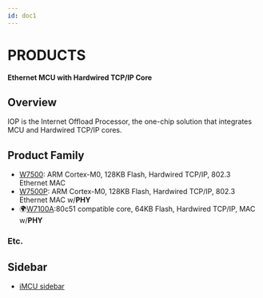 ```yaml
---
id: doc1
---
```



  
# PRODUCTS

**Ethernet MCU with Hardwired TCP/IP Core**

## Overview

IOP is the Internet Offload Processor, the one-chip solution that integrates MCU and Hardwired TCP/IP cores.

## Product Family

 * [W7500](W7500.md): ARM Cortex-M0, 128KB Flash, Hardwired TCP/IP, 802.3 Ethernet MAC
 * [W7500P](W7500P.md):  ARM Cortex-M0, 128KB Flash, Hardwired TCP/IP, 802.3 Ethernet MAC w/**PHY**
 * 🌍[W7100A](https://www.wiznet.io/product-item/w7100a/):80c51 compatible core, 64KB Flash, Hardwired TCP/IP, MAC w/**PHY**
 
 
### Etc.
 
## Sidebar

  * [iMCU sidebar](iMCU-sidebar.md)
